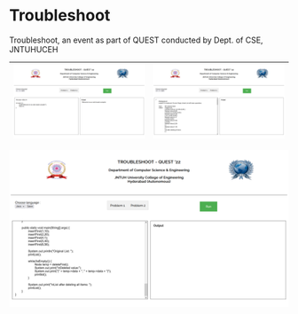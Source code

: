 # Troubleshoot
Troubleshoot, an event as part of QUEST conducted by Dept. of CSE, JNTUHUCEH

![Screenshots](screenshots/t1.png) | ![2](screenshots/t2.png)
--|--
![3](screenshots/t3.png)
